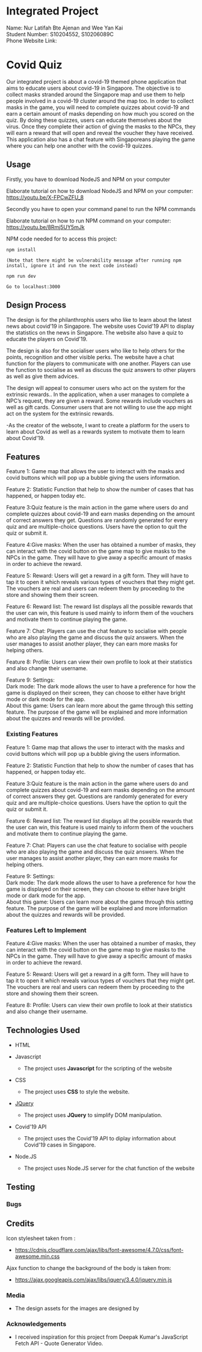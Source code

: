 # Integrated Project

Name: Nur Latifah Bte Ajenan and Wee Yan Kai <br>
Student Number: S10204552, S10206089C <br>
Phone Website Link: 

# Covid Quiz
Our integrated project is about a covid-19 themed phone application that aims to educate users about covid-19 in Singapore. The objective is to collect masks stranded around the Singapore map and use them to help people involved in a covid-19 cluster around the map too. In order to collect masks in the game, you will need to complete quizzes about covid-19 and earn a certain amount of masks depending on how much you scored on the quiz. By doing these quizzes, users can educate themselves about the virus. Once they complete their action of giving the masks to the NPCs, they will earn a reward that will open and reveal the voucher they have received. This application also has a chat feature with Singaporeans playing the game where you can help one another with the covid-19 quizzes.

## Usage
Firstly, you have to download NodeJS and NPM on your computer

Elaborate tutorial on how to download NodeJS and NPM on your computer:<br>
https://youtu.be/X-FPCwZFU_8

Secondly you have to open your command panel to run the NPM commands

Elaborate tutorial on how to run NPM command on your computer:<br>
https://youtu.be/8Rmj5UY5mJk


NPM code needed for to access this project:
```
npm install

(Note that there might be vulnerability message after running npm install, ignore it and run the next code instead)

npm run dev

Go to localhost:3000
```

## Design Process
 
The design is for the philanthrophis users who like to learn about the latest news about covid’19 in Singapore.
The website uses Covid'19 API to display the statistics on the news in Singapore. The website also have a quiz to educate the players on Covid'19.

The design is also for the socialiser users who like to help others for the points, recognition and other visible perks.
The website have a chat function for the players to communicate with one another. Players can use the function to socialise as well as discuss the quiz answers to other players as well as give them advices.

The design will appeal to consumer users who act on the system for the extrinsic rewards..
In the application, when a user manages to complete a NPC’s request, they are given a reward. Some rewards include vouchers as well as gift cards. Consumer users that are not willing to use the app might act on the system for the extrinsic rewards.

-As the creator of the websote, I want to create a platform for the users to learn about Covid as well as a rewards system to motivate them to learn about Covid'19.

## Features

Feature 1: Game map that allows the user to interact with the masks and covid buttons which will pop up a bubble giving the users information.

Feature 2: Statistic Function that help to show the number of cases that has happened, or happen today etc.

Feature 3:Quiz feature is the main action in the game where users do and complete quizzes about covid-19 and earn masks depending on the amount of correct answers they get. Questions are randomly generated for every quiz and are multiple-choice questions. Users have the option to quit the quiz or submit it.

Feature 4:Give masks: When the user has obtained a number of masks, they can interact with the covid button on the game map to give masks to the NPCs in the game. They will have to give away a specific amount of masks in order to achieve the reward.

Feature 5: Reward: Users will get a reward in a gift form. They will have to tap it to open it which reveals various types of vouchers that they might get. The vouchers are real and users can redeem them by proceeding to the store and showing them their screen.

Feature 6: Reward list: The reward list displays all the possible rewards that the user can win, this feature is used mainly to inform them of the vouchers and motivate them to continue playing the game.

Feature 7: Chat: Players can use the chat feature to socialise with people who are also playing the game and discuss the quiz answers. When the user manages to assist another player, they can earn more masks for helping others.

Feature 8: Profile: Users can view their own profile to look at their statistics and also change their username.

Feature 9: Settings:<br>
Dark mode: The dark mode allows the user to have a preference for how the game is displayed on their screen, they can choose to either have bright mode or dark mode for the app.<br>
About this game: Users can learn more about the game through this setting feature. The purpose of the game will be explained and more information about the quizzes and rewards will be provided.



 
### Existing Features

Feature 1: Game map that allows the user to interact with the masks and covid buttons which will pop up a bubble giving the users information.

Feature 2: Statistic Function that help to show the number of cases that has happened, or happen today etc.

Feature 3:Quiz feature is the main action in the game where users do and complete quizzes about covid-19 and earn masks depending on the amount of correct answers they get. Questions are randomly generated for every quiz and are multiple-choice questions. Users have the option to quit the quiz or submit it.

Feature 6: Reward list: The reward list displays all the possible rewards that the user can win, this feature is used mainly to inform them of the vouchers and motivate them to continue playing the game.

Feature 7: Chat: Players can use the chat feature to socialise with people who are also playing the game and discuss the quiz answers. When the user manages to assist another player, they can earn more masks for helping others.

Feature 9: Settings:<br>
Dark mode: The dark mode allows the user to have a preference for how the game is displayed on their screen, they can choose to either have bright mode or dark mode for the app.<br>
About this game: Users can learn more about the game through this setting feature. The purpose of the game will be explained and more information about the quizzes and rewards will be provided.


### Features Left to Implement

Feature 4:Give masks: When the user has obtained a number of masks, they can interact with the covid button on the game map to give masks to the NPCs in the game. They will have to give away a specific amount of masks in order to achieve the reward.

Feature 5: Reward: Users will get a reward in a gift form. They will have to tap it to open it which reveals various types of vouchers that they might get. The vouchers are real and users can redeem them by proceeding to the store and showing them their screen.

Feature 8: Profile: Users can view their own profile to look at their statistics and also change their username.


## Technologies Used
- HTML

- Javascript
    - The project uses **Javascript** for the scripting of the website

- CSS
    - The project uses **CSS** to style the website.

- [JQuery](https://jquery.com)
    - The project uses **JQuery** to simplify DOM manipulation.

- Covid'19 API
  - The project uses the Covid'19 API to diplay information about Covid'19 cases in Singapore.

- Node.JS
  - The project uses Node.JS server for the chat function of the website


## Testing


### Bugs

## Credits
Icon stylesheet taken from :
- https://cdnjs.cloudflare.com/ajax/libs/font-awesome/4.7.0/css/font-awesome.min.css <br>


Ajax function to change the background of the body is taken from: 
- https://ajax.googleapis.com/ajax/libs/jquery/3.4.0/jquery.min.js<br>

### Media
- The design assets for the images are designed by

### Acknowledgements

- I received inspiration for this project from Deepak Kumar's JavaScript Fetch API - Quote Generator Video.

